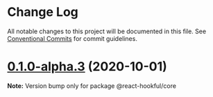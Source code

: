 # Change Log

All notable changes to this project will be documented in this file.
See [Conventional Commits](https://conventionalcommits.org) for commit guidelines.

# [0.1.0-alpha.3](https://github.com/Frantss/react-hookful/tree/master/packages/core/compare/@react-hookful/core@0.1.0-alpha.2...@react-hookful/core@0.1.0-alpha.3) (2020-10-01)

**Note:** Version bump only for package @react-hookful/core

